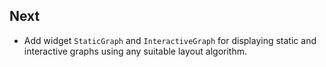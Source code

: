 ## Next

* Add widget `StaticGraph` and `InteractiveGraph` for displaying static and interactive graphs using 
  any suitable layout algorithm.
